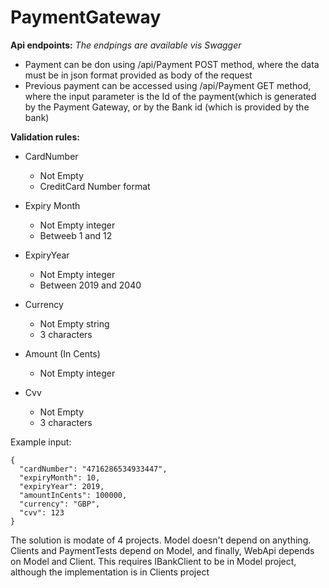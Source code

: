 # PaymentGateway

**Api endpoints:**
*The endpings are available vis Swagger*
- Payment can be don using /api/Payment POST method, where the data must be in json format provided as body of the request
- Previous payment can be accessed using /api/Payment GET method, where the input parameter is the Id of the payment(which is generated by the Payment Gateway, or by the Bank id (which is provided by the bank)


**Validation rules:**
- CardNumber
  - Not Empty 
  - CreditCard Number format

- Expiry Month
  - Not Empty integer
  - Betweeb 1 and 12

- ExpiryYear
  - Not Empty integer
  - Between 2019 and 2040

- Currency
  - Not Empty string
  - 3 characters

- Amount (In Cents)
  - Not Empty integer

- Cvv
  - Not Empty
  - 3 characters

Example input:
```
{
  "cardNumber": "4716286534933447",
  "expiryMonth": 10,
  "expiryYear": 2019,
  "amountInCents": 100000,
  "currency": "GBP",
  "cvv": 123
}
```

The solution is modate of 4 projects. Model doesn't depend on anything. Clients and PaymentTests depend on Model, and finally, WebApi depends on Model and Client. This requires IBankClient to be in Model project, although the implementation is in Clients project

